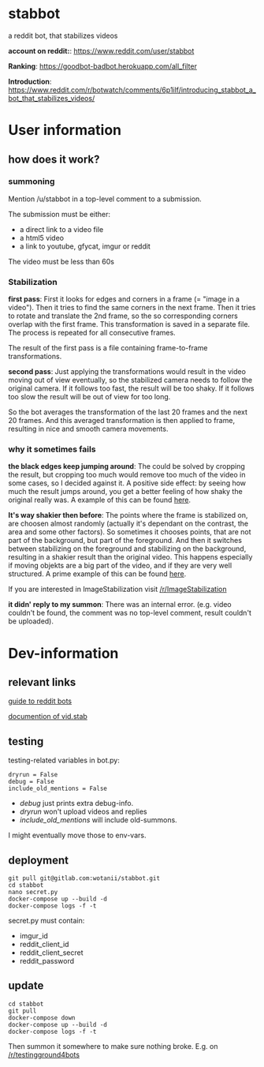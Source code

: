 # stabbot

a reddit bot, that stabilizes videos

**account on reddit:**: https://www.reddit.com/user/stabbot

**Ranking**: https://goodbot-badbot.herokuapp.com/all_filter

**Introduction**: https://www.reddit.com/r/botwatch/comments/6p1ilf/introducing_stabbot_a_bot_that_stabilizes_videos/

# User information

## how does it work?

### summoning

Mention /u/stabbot in a top-level comment to a submission.

The submission must be either:
  * a direct link to a video file
  * a html5 video
  * a link to youtube, gfycat, imgur or reddit

The video must be less than 60s

### Stabilization

**first pass**:
First it looks for edges and corners in a frame (= "image in a video").
Then it tries to find the same corners in the next frame. Then it tries
to rotate and translate the 2nd frame, so the so corresponding corners overlap with the
first frame. This transformation is saved in a separate file.
The process is repeated for all consecutive frames.

The result of the first pass is a file containing frame-to-frame transformations.

**second pass**:
Just applying the transformations would result in the video moving out of view eventually,
so the stabilized camera needs to follow the original camera. If it follows
too fast, the result will be too shaky. If it follows too slow the result will
be out of view for too long.

So the bot averages the transformation of the last 20 frames and the next 20 frames.
And this averaged transformation is then applied to frame, resulting in nice
and smooth camera movements.

### why it sometimes fails

**the black edges keep jumping around**: The could be solved by cropping the result,
but cropping too much would remove too much of the video in some cases, so
I decided against it. A positive side effect: by seeing how much the
result jumps around, you get a better feeling of how shaky the original really
was. A example of
this can be found [here](https://www.reddit.com/r/nonononoyes/comments/6vb4vb/motorcycle_takes_a_rocky_ride/dlyydcl/).

**It's way shakier then before**: The points where the frame is stabilized on, are
choosen almost randomly (actually it's dependant on the contrast, the area and some other factors). So sometimes it chooses points, that are not
part of the background, but part of the foreground. And then it switches between
stabilizing on the foreground and stabilizing on the background, resulting in
a shakier result than the original video. This happens especially if moving objekts
are a big part of the video, and if they are very well structured. A prime example of
this can be found [here](https://www.reddit.com/r/Simulated/comments/6va1j9/voxelized_explosion/dlz5zmi/).


If you are interested in ImageStabilization visit [/r/ImageStabilization](https://www.reddit.com/r/ImageStabilization/)

**it didn' reply to my summon**: There was an internal error. (e.g. video
couldn't be found, the comment was no top-level comment,
result couldn't be uploaded).


# Dev-information

## relevant links

[guide to reddit bots](http://pythonforengineers.com/build-a-reddit-bot-part-1/)

[documention of vid.stab](https://github.com/georgmartius/vid.stab)

## testing

testing-related variables in bot.py:

    dryrun = False
    debug = False
    include_old_mentions = False

* *debug* just prints extra debug-info.
* *dryrun* won't upload videos and replies
* *include_old_mentions* will include old-summons.

I might eventually move those to env-vars.

## deployment

    git pull git@gitlab.com:wotanii/stabbot.git
    cd stabbot
    nano secret.py
    docker-compose up --build -d
    docker-compose logs -f -t

secret.py must contain:

* imgur_id
* reddit_client_id
* reddit_client_secret
* reddit_password


## update

    cd stabbot
    git pull
    docker-compose down
    docker-compose up --build -d
    docker-compose logs -f -t

Then summon it somewhere to make sure nothing broke.
E.g. on [/r/testingground4bots](https://www.reddit.com/r/testingground4bots/)
